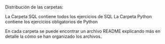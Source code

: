 Distribución de las carpetas:

La Carpeta SQL contiene todos los ejercicios de  SQL
La Carpeta Python contiene los ejercicios obligatorios de Python


En cada carpeta se puede encontrar un archivo README explicando más en detalle la cómo se han organizado los archivos.
